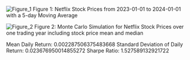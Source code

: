 ![Figure_1](https://github.com/MahalyB/Netflix-Stock-Price-Analysis/assets/57423814/3ac9c784-d0a3-4733-9da9-1f97eaf76bc3)
Figure 1: Netflix Stock Prices from 2023-01-01 to 2024-01-01 with a 5-day Moving Average

![Figure_2](https://github.com/MahalyB/Netflix-Stock-Price-Analysis/assets/57423814/ceffc7f5-c178-461f-aa54-6631f5c28327)
Figure 2: Monte Carlo Simulation for Netflix Stock Prices over one trading year including stock price mean and median

Mean Daily Return: 0.002287506375483668
Standard Deviation of Daily Return: 0.023676950014855272
Sharpe Ratio: 1.527589132921722
